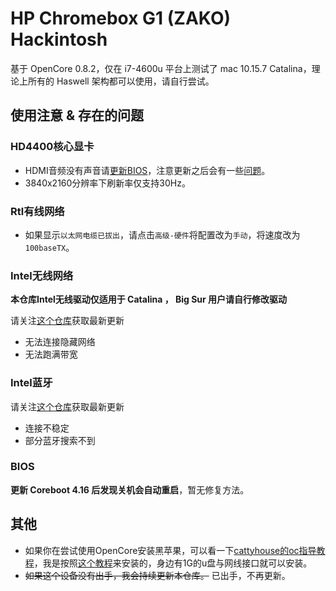 # HP Chromebox G1 (ZAKO) Hackintosh

基于 OpenCore 0.8.2，仅在 i7-4600u 平台上测试了 mac 10.15.7 Catalina，理论上所有的 Haswell 架构都可以使用，请自行尝试。

## 使用注意 & 存在的问题

### HD4400核心显卡

-   HDMI音频没有声音请[更新BIOS](https://mrchromebox.tech/#fwscript)，注意更新之后会有一些[问题](#bios)。
-   3840x2160分辨率下刷新率仅支持30Hz。

### Rtl有线网络

-   如果显示`以太网电缆已拔出`，请点击`高级-硬件`将配置改为`手动`，将速度改为`100baseTX`。

### Intel无线网络

**本仓库Intel无线驱动仅适用于 Catalina ， Big Sur 用户请自行修改驱动**

请关注[这个仓库](https://github.com/OpenIntelWireless/itlwm)获取最新更新

-   无法连接隐藏网络
-   无法跑满带宽

### Intel蓝牙

请关注[这个仓库](https://github.com/OpenIntelWireless/IntelBluetoothFirmware)获取最新更新

-   连接不稳定
-   部分蓝牙搜索不到

### BIOS

**更新 Coreboot 4.16 后发现关机会自动重启**，暂无修复方法。

## 其他

-   如果你在尝试使用OpenCore安装黑苹果，可以看一下[cattyhouse的oc指导教程](https://github.com/cattyhouse/oc-guide)，我是按照[这个教程](https://github.com/cattyhouse/oc-guide/blob/master/oc-dmg-install.md)来安装的，身边有1G的u盘与网线接口就可以安装。
-   ~~如果这个设备没有出手，我会持续更新本仓库。~~  已出手，不再更新。
